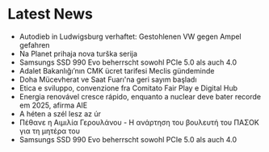 # Latest News
-  Autodieb in Ludwigsburg verhaftet: Gestohlenen VW gegen Ampel gefahren
-  Na Planet prihaja nova turška serija
-  Samsungs SSD 990 Evo beherrscht sowohl PCIe 5.0 als auch 4.0
-  Adalet Bakanlığı’nın CMK ücret tarifesi Meclis gündeminde
-  Doha Mücevherat ve Saat Fuarı'na geri sayım başladı
-  Etica e sviluppo, convenzione fra Comitato Fair Play e Digital Hub
-  Energia renovável cresce rápido, enquanto a nuclear deve bater recorde em 2025, afirma AIE
-  A héten a szél lesz az úr
-  Πέθανε η Αιμιλία Γερουλάνου - Η ανάρτηση του βουλευτή του ΠΑΣΟΚ για τη μητέρα του
-  Samsungs SSD 990 Evo beherrscht sowohl PCIe 5.0 als auch 4.0
